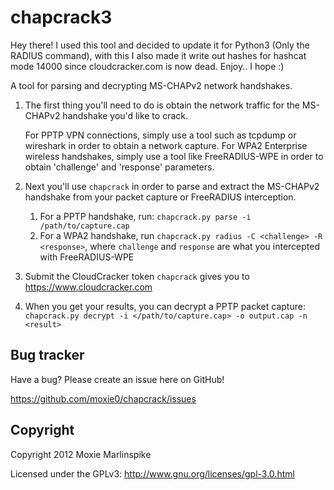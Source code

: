 chapcrack3
=================

Hey there! I used this tool and decided to update it for Python3 (Only the RADIUS command), with this I also made it write out hashes for hashcat mode 14000 since cloudcracker.com is now dead. Enjoy.. I hope :)

A tool for parsing and decrypting MS-CHAPv2 network handshakes.

1. 	The first thing you'll need to do is obtain the network traffic 
	for the MS-CHAPv2 handshake you'd like to crack.  

	For PPTP VPN connections, simply use a tool such as tcpdump or 
	wireshark in order to obtain a network capture. 
	For WPA2 Enterprise wireless handshakes, simply use a tool like 
	FreeRADIUS-WPE in order to obtain 'challenge' and 'response' 
	parameters.

2. 	Next you'll use `chapcrack` in order to parse and extract the 
	MS-CHAPv2 handshake from your packet capture or FreeRADIUS 
	interception.

	1.	For a PPTP handshake, run: `chapcrack.py parse -i /path/to/capture.cap`
	2.	For a WPA2 handshake, run `chapcrack.py radius -C <challenge> -R <response>`, where `challenge` and `response` are what you intercepted with
		FreeRADIUS-WPE

3.	Submit the CloudCracker token `chapcrack` gives you to 
	https://www.cloudcracker.com

4.	When you get your results, you can decrypt a PPTP packet capture:
	`chapcrack.py decrypt -i </path/to/capture.cap> -o output.cap -n <result>`

Bug tracker
-----------

Have a bug? Please create an issue here on GitHub!

https://github.com/moxie0/chapcrack/issues

Copyright
---------

Copyright 2012 Moxie Marlinspike

Licensed under the GPLv3: http://www.gnu.org/licenses/gpl-3.0.html
